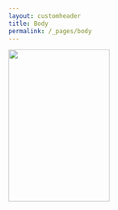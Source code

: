 ```yaml
---
layout: customheader
title: Body
permalink: /_pages/body
---
```


<img src="/images/default.jpg" width="200" height="300"/>
